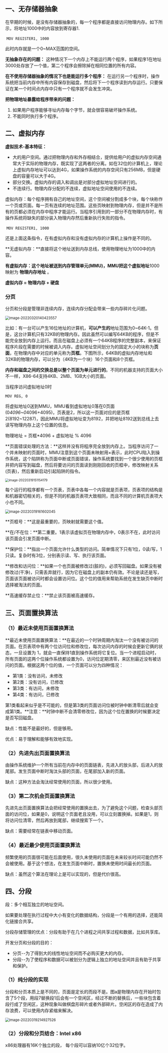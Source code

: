 ## 一、无存储器抽象

在早期的时候，是没有存储器抽象的，每一个程序都是直接访问物理内存。如下所示，将地址1000中的内容放到寄存器1.

​		`MOV REGISTER1, 1000`

此时内存就是一个0~MAX范围的空间。

**无抽象存在的问题：** 这种情况下一个内存上不能运行两个程序，如果程序1在地址3000处存放了一个值，第二个程序会擦除掉在相同位置的所有内容。

**在不使用存储器抽象的情况下也是能运行多个程序：** 在运行另一个程序时，操作系统把当前内存中所有内容保存到磁盘，然后将下一个程序读到内存运行。只要保证在某一个时间点内存中只有一个程序就不会发生冲突。

**把物理地址暴露给程序带来的问题：**

1.  如果用户程序能够寻址内存每个字节，就会很容易破坏操作系统。
2. 不能同时执行多个程序。

## 二、虚拟内存

**虚拟技术-基本特征：**

- 大的用户空间。通过把物理内存和外存相结合，提供给用户的虚拟内存空间通常大于实际的物理内存，既实现了这两者的分离。如在32位的计算机上，理论上虚拟内存地址可以达到4G，如果操作系统的内存空间只有256MB，但是硬盘的容量可以大于4G。
- 部分交换。虚拟内存的调入和调出是对部分虚拟地址空间进行的。
- 不连续行。物理内存分配的不连续，虚拟地址空间使用的不连续。

虚拟内存：每个程序拥有自己的地址空间，这个空间被分割成多个块，每个块称作一个页或页面。每一页有连续的地址范围。这些页映射到物理内存，但是并不是所有的页都必须在内存中程序才能运行。当程序引用到的一部分不在物理内存时，有操作系统将缺失的部分装入物理内存然后重新执行失败的指令。

​		`MOV REGISTER1, 1000`

还是上面这条指令，在有虚拟内存和没有虚拟内存的计算机上操作是不同的。

**无虚拟内存：**直接将这个地址送到内存总线，使用物理地址为1000中的内容。

**有虚拟内存：**这个地址被送到内存管理单元(MMU)，MMU把这个**虚拟地址**1000映射为 **物理内存地址** 。 

**虚拟内存 = 物理内存 + 硬盘**

### 分页

分页和分段是管理非连续内存，连续内存分配会带来一些内存碎片化问题。

<img src="https://gitee.com/one_to_one/markdown-img/raw/master/imgs/202203201404635.png" alt="image-20220320140423557" style="zoom:80%;" />

比如：有一台可以产生16位地址的计算机，**可以产生的**地址范围为0~64K-1。但是，这台计算机只有32KB的物理内存。因此虽然可以编写64KB的程序，但是不能完全放到内存上运行。而且在磁盘上必须有一个64KB程序的完整副本，来保证程序片段在需要的时候被调入内存。虚拟地址空间划分为的固定大小的块称为**页面**，在物理内存中对应的单元称为**页框**。下图所示，64KB的虚拟内存地址和32KB的物理内存，可以分为（4KB为一个块）16个页面和8个页框。

**内存和磁盘之间的交换总是以整个页面为单元进行的**。不同的机器支持的页面大小不一样，X86-64支持4KB、2MB、1GB大小的页面。

当程序访问虚拟地址0时

`MOV REG, 0`

将虚拟地址0送到MMU，MMU看到虚拟地址0落在0页面(0*4096~0*4096+4095)，页表是2，所以这一页面对应的是页框2(8192~12287)，因此MMU将虚拟地址变为8192，并把地址8192送到总线上去读写物理内存上这个位置的信息。

物理地址 = 页框*4096 + 虚拟地址 % 4096

**页面错误处理的方法：**这样并没有将程序完全放到内存上。当程序访问了一个并未映射的页面时，MMU注意到这个页面未映射用×表示，此时CPU陷入到操作系统，这个陷阱称为页面中断或页面错误，操作系统要找到一个很少使用的页框并把内容写到磁盘，然后将要访问的页面读到刚刚回收的页框中，修改映射关系(页表)，然后重新启动引起陷阱的指令。

<img src="https://gitee.com/one_to_one/markdown-img/raw/master/imgs/202203191512340.png" alt="image-20220319151154179" style="zoom:70%;" />

每个运行的程序都有一个页表，页表中各每一个内容就是页表项，页表项的结构是和机器密切相关的，但是不同的机器页表项大致相同，而且不同的计算机页表项大小也不同。

<img src="https://gitee.com/one_to_one/markdown-img/raw/master/imgs/202203191616105.png" alt="image-20220319161602045" style="zoom:80%;" />

**页框号：**这是最重要的，页映射就需要这个值。

**在/不在位：**第二重要。1表示该虚拟页在物理内存中，0表示不在，此时访问该页面会引发页面中断。

**保护位：**指出一个页面允许什么类型的访问。简单情况下只有1位，0读/写，1只读。复杂时有3位，分别表示读、写、执行该页面。

**修改和访问位：**如果一个也页面被修改过(脏的)，必须写回磁盘。如果没有被修改过(干净)，只需丢弃就行，因为它在磁盘上的副本仍有效。不论是读还是写，页面该页面被访问时都会设置访问位。这个位的值用来帮助系统在发生缺页中断时选择被淘汰的页面。

**高速缓存禁止位：**禁止该页面被高速缓存。  

## 三、页面置换算法

### （1）最近未使用页面置换算法

**最近未使用页面置换算法：**在最近的一个时钟周期内淘汰一个没有被访问的页面。在页表项中有两个位访问位和修改位，每次访问内存的时候会更新它俩的状态，一旦设置为  1，就会一直保持1直到操作系统将它复位。当一个进程启动时，所有页面的这两个位操作系统都设置为0，访问位定期清零，来区别最近没有被访问的页面。根据这两个位的值，一个页面可以分为四种情况：

- 第1类：没有访问，未修改
- 第2类：没有访问，已修改
- 第3类：有访问，未修改
- 第4类：有访问，已修改

第1类看起来似乎是不可能的，但是第3类的页面访问位被时钟中断清零后就会变成第1类。**注意：**时钟中断不会清零修改位，因为这个位在置换的时候要决定是否写回磁盘。

缺点：性能不是最好的，但是够用。

优点：易于理解和能够有效地实现。

### （2）先进先出页面置换算法

由操作系统维护一个所有当前在内存中的页面链表，先进入的放头部，后进入的放尾部。发生页面中断时淘汰头部的页面，在尾部加入新的页面。

缺点：这种方法会淘汰经常使用的页面，所以很少使用。

### （3）第二次机会页面置换算法

先进先出页面置换算法会把经常使用的置换出去，为了避免这个问题，检查头部页面的访问位，如果是0，说明这个页面老且没用，可以立刻置换掉。如果是1，则将访问位清零，然后再放到尾部，继续搜索下一个。

缺点：需要经常在链表中移动页面。

### （4）最近最少使用页面置换算法

频繁使用的页面很可能在后面使用，很久未使用的页面在未来较长时间可能仍然不会被使用。基于这个想法，在发生页面中断时，置换未使用时间最长的页面。

缺点：虽然这个算法在理论上是可以实现的，但是代价很高。

## 四、分段

段：多个相互独立的地址空间。

如果要处理在执行过程中大小有变化的数据结构，分段是一个有用的选择，还能简化链接合共享。          

分段存储管理的优点：分段有助于在几个进程之间共享过程和数据，比如共享库。

开发分页和分段的目的：

- 分页--为了得到大的线性地址空间而不必购买更大的内存。
- 分段--为了使程序和数据可以被划分为逻辑上独立的地址空间并且有助于共享和保护。

### （1）纯分段的实现

分段和分页本质上是不同的，页面是定长的而段不是。图a是物理内存在开始时包含了5个段，用段7替换段1后会有一个空闲区，经过不断的替换后，一些块包含着段行成了空闲区，这种现象叫做棋盘形碎片或者外部碎片。空闲区的存在造成了内存浪费，可以使用内存紧缩来解决。

<img src="https://gitee.com/one_to_one/markdown-img/raw/master/imgs/202203192149718.png" alt="image-20220319214927526" style="zoom:80%;" />

### （2）分段和分页结合：Intel x86

x86处理器有16K个独立的段， 每个段可以容纳10亿个32位字。 
